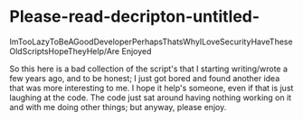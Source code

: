 # Please-read-decripton-untitled-
ImTooLazyToBeAGoodDeveloperPerhapsThatsWhyILoveSecurityHaveTheseOldScriptsHopeTheyHelp/Are Enjoyed

So this here is a bad collection of the script's that I starting writing/wrote a few years ago, and to be honest; 
I just got bored and found another idea that was more interesting to me. I  hope it help's someone, even if that 
is just laughing at the code. The code just sat around having nothing working on it and with me doing other things; 
but anyway, please enjoy.
